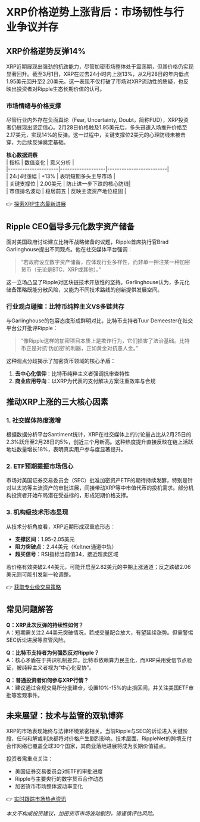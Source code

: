 # XRP价格逆势上涨背后：市场韧性与行业争议并存  

## XRP价格逆势反弹14%  

XRP近期展现出强劲的抗跌能力，尽管加密市场整体处于震荡期，但其价格仍实现显著回升。截至3月1日，XRP在过去24小时内上涨13%，从2月28日的年内低点1.95美元回升至2.20美元。这一表现不仅打破了市场对XRP流动性的质疑，也反映出投资者对Ripple生态长期价值的认可。  

### 市场情绪与价格支撑  

尽管行业内外存在负面舆论（Fear, Uncertainty, Doubt，简称FUD），XRP投资者仍展现出坚定信心。2月28日价格触及1.95美元后，多头迅速入场推升价格至2.17美元，实现14%的反弹。这一过程中，关键支撑位2美元的心理防线未被击穿，为后续反弹奠定基础。  

**核心数据洞察**  
| 指标                | 数值变化          | 意义分析                |  
|---------------------|-------------------|-------------------------|  
| 24小时涨幅          | +13%              | 表明短期多头主导市场    |  
| 关键支撑位          | 2.00美元          | 防止进一步下跌的核心防线|  
| 市值排名波动        | 稳居前五          | 反映主流资产地位稳固    |  

👉 [探索XRP生态最新进展](https://bit.ly/okx_welcome)  

## Ripple CEO倡导多元化数字资产储备  

面对美国政府讨论建立比特币战略储备的议题，Ripple首席执行官Brad Garlinghouse提出不同观点。他在社交媒体平台强调：  
> “若政府设立数字资产储备，应体现行业多样性，而非单一押注某一种加密货币（无论是BTC、XRP或其他）。”  

这一立场凸显了Ripple对区块链技术开放性的坚持。Garlinghouse认为，多元化储备策略既能分散风险，又能为不同技术路线的创新提供发展空间。  

### 行业观点碰撞：比特币纯粹主义VS多链共存  

与Garlinghouse的包容态度形成鲜明对比，比特币支持者Tuur Demeester在社交平台公开批评Ripple：  
> “像Ripple这样的加密项目本质上是欺诈行为，它们损害了法治基础。比特币正是对抗‘伪加密’的利器，正如黄金对抗愚人金。”  

这种观点分歧揭示了加密货币领域的核心矛盾：  
1. **去中心化信仰**：比特币纯粹主义者强调抗审查特性  
2. **商业应用导向**：以XRP为代表的支付解决方案注重效率与合规  

## 推动XRP上涨的三大核心因素  

### 1. 社交媒体热度激增  

根据数据分析平台Santiment统计，XRP在社交媒体上的讨论量占比从2月25日的2.3%跃升至2月28日的5%，创近三个月新高。这种热度提升直接反映在链上活跃地址数量增长18%，表明真实用户参与度显著提升。  

### 2. ETF预期提振市场信心  

市场对美国证券交易委员会（SEC）批准加密资产ETF的期待持续发酵，特别是针对以太坊等主流资产的审批进展，间接带动XRP等中市值代币的投机需求。部分机构投资者开始布局潜在受益标的，形成短期价格支撑。  

### 3. 机构级技术形态显现  

从技术分析角度看，XRP近期形成双重底形态：  
- **支撑区间**：1.95-2.05美元  
- **阻力突破点**：2.44美元（Keltner通道中轨）  
- **超买信号**：RSI指标当前值34，接近超卖区域  

若价格有效突破2.44美元，可能开启至2.82美元的中期上涨通道；反之跌破2.06美元则可能引发新一轮调整。  

👉 [获取专业级交易策略](https://bit.ly/okx_welcome)  

## 常见问题解答  

**Q：XRP此次反弹的持续性如何？**  
A：短期需关注2.44美元突破情况，若成交量配合放大，有望延续涨势。但需警惕SEC诉讼进展等监管风险。  

**Q：比特币支持者为何强烈反对Ripple？**  
A：核心矛盾在于共识机制差异。比特币依赖算力民主化，而XRP采用受信节点验证，被纯粹主义者视为“中心化妥协”。  

**Q：普通投资者如何参与XRP行情？**  
A：建议通过合规交易所分批建仓，设置10%-15%的止损区间，并关注美国ETF审批等宏观事件。  

## 未来展望：技术与监管的双轨博弈  

XRP的市场表现始终与法律环境紧密相关。当前Ripple与SEC的诉讼进入关键阶段，任何和解或判决都将对价格产生剧烈影响。技术层面，RippleNet的跨境支付合作网络已覆盖全球30个国家，其商业落地进展将成为长期价值锚点。  

投资者需重点关注：  
- 美国证券交易委员会对ETF的审批进度  
- Ripple与主要央行的数字货币合作动态  
- 加密货币市场整体波动率变化  

👉 [实时跟踪市场热点资讯](https://bit.ly/okx_welcome)  

*本文不构成投资建议，加密货币市场波动剧烈，请谨慎评估风险。*